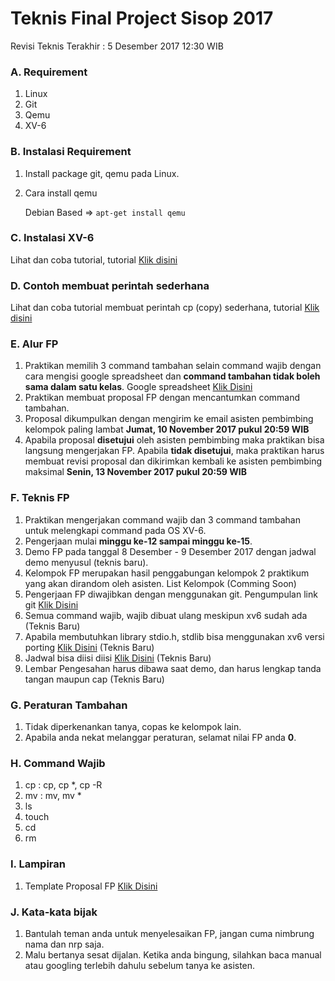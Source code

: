 # Teknis Final Project Sisop 2017

Revisi Teknis Terakhir : 5 Desember 2017 12:30 WIB

### A. Requirement
1. Linux
2. Git
3. Qemu
4. XV-6


### B. Instalasi Requirement
1. Install package git, qemu pada Linux.
2. Cara install qemu

    Debian Based => `apt-get install qemu`

### C. Instalasi XV-6
Lihat dan coba tutorial, tutorial [Klik disini](https://www.youtube.com/watch?v=ktkAlbcoz7o)

### D. Contoh membuat perintah sederhana
Lihat dan coba tutorial membuat perintah cp (copy) sederhana, tutorial [Klik disini](https://www.youtube.com/watch?v=ny56yjshACY)

### E. Alur FP
1. Praktikan memilih 3 command tambahan selain command wajib dengan cara mengisi google spreadsheet dan **command tambahan tidak boleh sama dalam satu kelas**. Google spreadsheet [Klik Disini](https://docs.google.com/spreadsheets/d/1GlJD_l0Z_YBsoPyzIXhuazMVJQ5xSCNAf6b5t9vKfuo/edit?usp=sharing)
2. Praktikan membuat proposal FP dengan mencantumkan command tambahan.
3. Proposal dikumpulkan dengan mengirim ke email asisten pembimbing kelompok paling lambat **Jumat, 10 November 2017 pukul 20:59 WIB**
4. Apabila proposal **disetujui** oleh asisten pembimbing maka praktikan bisa langsung mengerjakan FP. Apabila **tidak disetujui**, maka praktikan harus membuat revisi proposal dan dikirimkan kembali ke asisten pembimbing maksimal **Senin, 13 November 2017 pukul 20:59 WIB**

### F. Teknis FP
1. Praktikan mengerjakan command wajib dan 3 command tambahan untuk melengkapi command pada OS XV-6.
2. Pengerjaan mulai **minggu ke-12 sampai minggu ke-15**.
3. Demo FP pada tanggal 8 Desember - 9 Desember 2017 dengan jadwal demo menyusul (teknis baru).
4. Kelompok FP merupakan hasil penggabungan kelompok 2 praktikum yang akan dirandom oleh asisten. List Kelompok (Comming Soon)
5. Pengerjaan FP diwajibkan dengan menggunakan git. Pengumpulan link git [Klik Disini](https://drive.google.com/open?id=1GlJD_l0Z_YBsoPyzIXhuazMVJQ5xSCNAf6b5t9vKfuo)
6. Semua command wajib, wajib dibuat ulang meskipun xv6 sudah ada (Teknis Baru)
7. Apabila membutuhkan library stdio.h, stdlib bisa menggunakan xv6 versi porting [Klik Disini](https://drive.google.com/open?id=1jHqsU3v-UiATH3LxPGiXyy7srYgjCHV-) (Teknis Baru)
8. Jadwal bisa diisi diisi [Klik Disini](https://docs.google.com/spreadsheets/d/12Gw1pDFidDFqqZhciPMzSJjTd6EKol94CK7GwjwlCqo/edit?usp=sharing) (Teknis Baru)
9. Lembar Pengesahan harus dibawa saat demo, dan harus lengkap tanda tangan maupun cap (Teknis Baru)

### G. Peraturan Tambahan
1. Tidak diperkenankan tanya, copas ke kelompok lain.
2. Apabila anda nekat melanggar peraturan, selamat nilai FP anda **0**. 

### H. Command Wajib
1. cp : cp, cp *, cp -R
2. mv : mv, mv *
3. ls
4. touch
5. cd
6. rm

### I. Lampiran
1. Template Proposal FP [Klik Disini](https://drive.google.com/open?id=0BzdVEYDk1QBGeHhUX2xKR0RaelU)

### J. Kata-kata bijak
1. Bantulah teman anda untuk menyelesaikan FP, jangan cuma nimbrung nama dan nrp saja.
2. Malu bertanya sesat dijalan. Ketika anda bingung, silahkan baca manual atau googling terlebih dahulu sebelum tanya ke asisten.




